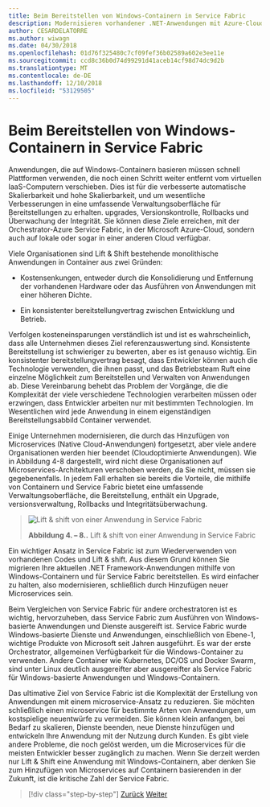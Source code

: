 ```yaml
---
title: Beim Bereitstellen von Windows-Containern in Service Fabric
description: Modernisieren vorhandener .NET-Anwendungen mit Azure-Cloud und Windows-Containern | Beim Bereitstellen von Windows-Containern in Service Fabric
author: CESARDELATORRE
ms.author: wiwagn
ms.date: 04/30/2018
ms.openlocfilehash: 01d76f325480c7cf09fef36b02589a602e3ee11e
ms.sourcegitcommit: ccd8c36b0d74d99291d41aceb14cf98d74dc9d2b
ms.translationtype: MT
ms.contentlocale: de-DE
ms.lasthandoff: 12/10/2018
ms.locfileid: "53129505"
---
```

# <a name="when-to-deploy-windows-containers-to-service-fabric"></a>Beim Bereitstellen von Windows-Containern in Service Fabric

Anwendungen, die auf Windows-Containern basieren müssen schnell Plattformen verwenden, die noch einen Schritt weiter entfernt vom virtuellen IaaS-Computern verschieben. Dies ist für die verbesserte automatische Skalierbarkeit und hohe Skalierbarkeit, und um wesentliche Verbesserungen in eine umfassende Verwaltungsoberfläche für Bereitstellungen zu erhalten. upgrades, Versionskontrolle, Rollbacks und Überwachung der Integrität. Sie können diese Ziele erreichen, mit der Orchestrator-Azure Service Fabric, in der Microsoft Azure-Cloud, sondern auch auf lokale oder sogar in einer anderen Cloud verfügbar.

Viele Organisationen sind Lift & Shift bestehende monolithische Anwendungen in Container aus zwei Gründen:

-   Kostensenkungen, entweder durch die Konsolidierung und Entfernung der vorhandenen Hardware oder das Ausführen von Anwendungen mit einer höheren Dichte.

-   Ein konsistenter bereitstellungvertrag zwischen Entwicklung und Betrieb.

Verfolgen kosteneinsparungen verständlich ist und ist es wahrscheinlich, dass alle Unternehmen dieses Ziel referenzauswertung sind. Konsistente Bereitstellung ist schwieriger zu bewerten, aber es ist genauso wichtig. Ein konsistenter bereitstellungvertrag besagt, dass Entwickler können auch die Technologie verwenden, die ihnen passt, und das Betriebsteam Ruft eine einzelne Möglichkeit zum Bereitstellen und Verwalten von Anwendungen ab. Diese Vereinbarung behebt das Problem der Vorgänge, die die Komplexität der viele verschiedene Technologien verarbeiten müssen oder erzwingen, dass Entwickler arbeiten nur mit bestimmten Technologien. Im Wesentlichen wird jede Anwendung in einem eigenständigen Bereitstellungsabbild Container verwendet.

Einige Unternehmen modernisieren, die durch das Hinzufügen von Microservices (Native Cloud-Anwendungen) fortgesetzt, aber viele andere Organisationen werden hier beendet (Cloudoptimierte Anwendungen). Wie in Abbildung 4-8 dargestellt, wird nicht diese Organisationen auf Microservices-Architekturen verschoben werden, da Sie nicht, müssen sie gegebenenfalls. In jedem Fall erhalten sie bereits die Vorteile, die mithilfe von Containern und Service Fabric bietet eine umfassende Verwaltungsoberfläche, die Bereitstellung, enthält ein Upgrade, versionsverwaltung, Rollbacks und Integritätsüberwachung.

> ![Lift & shift von einer Anwendung in Service Fabric](./media/image8.png)
>
> **Abbildung 4. – 8..** Lift & shift von einer Anwendung in Service Fabric

Ein wichtiger Ansatz in Service Fabric ist zum Wiederverwenden von vorhandenen Codes und Lift & shift. Aus diesem Grund können Sie migrieren Ihre aktuellen .NET Framework-Anwendungen mithilfe von Windows-Containern und für Service Fabric bereitstellen. Es wird einfacher zu halten, also modernisieren, schließlich durch Hinzufügen neuer Microservices sein.

Beim Vergleichen von Service Fabric für andere orchestratoren ist es wichtig, hervorzuheben, dass Service Fabric zum Ausführen von Windows-basierte Anwendungen und Dienste ausgereift ist. Service Fabric wurde Windows-basierte Dienste und Anwendungen, einschließlich von Ebene-1, wichtige Produkte von Microsoft seit Jahren ausgeführt. Es war der erste Orchestrator, allgemeinen Verfügbarkeit für die Windows-Container zu verwenden. Andere Container wie Kubernetes, DC/OS und Docker Swarm, sind unter Linux deutlich ausgereifter aber ausgereifter als Service Fabric für Windows-basierte Anwendungen und Windows-Containern.

Das ultimative Ziel von Service Fabric ist die Komplexität der Erstellung von Anwendungen mit einem microservice-Ansatz zu reduzieren. Sie möchten schließlich einen microservice für bestimmte Arten von Anwendungen, um kostspielige neuentwürfe zu vermeiden. Sie können klein anfangen, bei Bedarf zu skalieren, Dienste beenden, neue Dienste hinzufügen und entwickeln Ihre Anwendung mit der Nutzung durch Kunden. Es gibt viele andere Probleme, die noch gelöst werden, um die Microservices für die meisten Entwickler besser zugänglich zu machen. Wenn Sie derzeit werden nur Lift & Shift eine Anwendung mit Windows-Containern, aber denken Sie zum Hinzufügen von Microservices auf Containern basierenden in der Zukunft, ist die kritische Zahl der Service Fabric.

>[!div class="step-by-step"]
>[Zurück](when-to-deploy-windows-containers-to-azure-vms-iaas-cloud.md)
>[Weiter](when-to-deploy-windows-containers-to-azure-container-service-kubernetes.md)